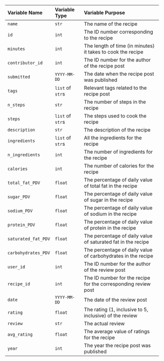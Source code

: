 | Variable Name       | Variable Type    | Variable Purpose                                               |
| :------------------ | :--------------- | :------------------------------------------------------------- |
| `name`              | `str`            | The name of the recipe                                         |
| `id`                | `int`            | The ID number corresponding to the recipe                      |
| `minutes`           | `int`            | The length of time (in minutes) it takes to cook the recipe    |
| `contributor_id`    | `int`            | The ID number for the author of the recipe post                |
| `submitted`         | `YYYY-MM-DD`     | The date when the recipe post was published                    |
| `tags`              | `list` of `str`s | Relevant tags related to the recipe post                       |
| `n_steps`           | `str`            | The number of steps in the recipe                              |
| `steps`             | `list` of `str`s | The steps used to cook the recipe                              |
| `description`       | `str`            | The description of the recipe                                  |
| `ingredients`       | `list` of `str`s | All the ingredients for the recipe                             |
| `n_ingredients`     | `int`            | The number of ingredients for the recipe                       |
| `calories`          | `int`            | The number of calories for the recipe                          |
| `total_fat_PDV`     | `float`          | The percentage of daily value of total fat in the recipe       |
| `sugar_PDV`         | `float`          | The percentage of daily value of sugar in the recipe           |
| `sodium_PDV`        | `float`          | The percentage of daily value of sodium in the recipe          |
| `protein_PDV`       | `float`          | The percentage of daily value of protein in the recipe         |
| `saturated_fat_PDV` | `float`          | The percentage of daily value of saturated fat in the recipe   |
| `carbohydrates_PDV` | `float`          | The percentage of daily value of carbohydrates in the recipe   |
| `user_id`           | `int`            | The ID number for the author of the review post                |
| `recipe_id`         | `int`            | The ID number for the recipe for the corresponding review post |
| `date`              | `YYYY-MM-DD`     | The date of the review post                                    |
| `rating`            | `float`          | The rating (1, inclusive to 5, inclusive) of the review        |
| `review`            | `str`            | The actual review                                              |
| `avg_rating`        | `float`          | The average value of ratings for the recipe                    |
| `year`              | `int`            | The year the recipe post was published                         |
